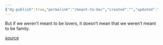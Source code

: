 ```yaml
---
{"dg-publish":true,"permalink":"/meant-to-be/","created":"","updated":""}
---
```


But if we weren’t meant to be lovers, it doesn’t mean that we weren’t meant to be family.

[source](https://www.goodreads.com/book/show/48890225-detransition-baby)
